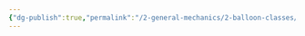 ```yaml
---
{"dg-publish":true,"permalink":"/2-general-mechanics/2-balloon-classes/2-12-about-air-takers/"}
---
```


